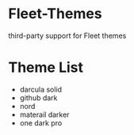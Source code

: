 # Fleet-Themes
third-party support for Fleet themes

# Theme List

- darcula solid
- github dark
- nord
- materail darker
- one dark pro
